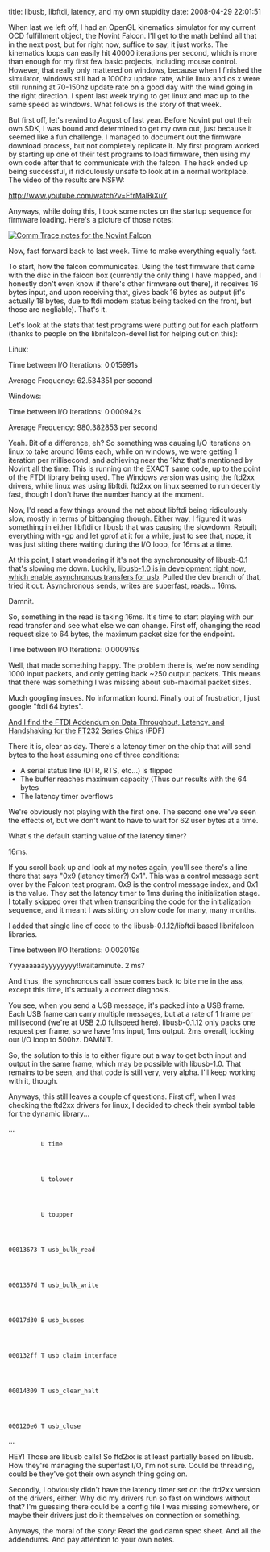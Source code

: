 title: libusb, libftdi, latency, and my own stupidity
date: 2008-04-29 22:01:51 

When last we left off, I had an OpenGL kinematics simulator for my current OCD fulfillment object, the Novint Falcon. I'll get to the math behind all that in the next post, but for right now, suffice to say, it just works. The kinematics loops can easily hit 40000 iterations per second, which is more than enough for my first few basic projects, including mouse control. However, that really only mattered on windows, because when I finished the simulator, windows still had a 1000hz update rate, while linux and os x were still running at 70-150hz update rate on a good day with the wind going in the right direction. I spent last week trying to get linux and mac up to the same speed as windows. What follows is the story of that week.

But first off, let's rewind to August of last year. Before Novint put out their own SDK, I was bound and determined to get my own out, just because it seemed like a fun challenge. I managed to document out the firmware download process, but not completely replicate it. My first program worked by starting up one of their test programs to load firmware, then using my own code after that to communicate with the falcon. The hack ended up being successful, if ridiculously unsafe to look at in a normal workplace. The video of the results are NSFW:

http://www.youtube.com/watch?v=EfrMalBiXuY 

Anyways, while doing this, I took some notes on the startup sequence for firmware loading. Here's a picture of those notes:

[![Comm Trace notes for the Novint Falcon][1]][2]

Now, fast forward back to last week. Time to make everything equally fast.

To start, how the falcon communicates. Using the test firmware that came with the disc in the falcon box (currently the only thing I have mapped, and I honestly don't even know if there's other firmware out there), it receives 16 bytes input, and upon receiving that, gives back 16 bytes as output (it's actually 18 bytes, due to ftdi modem status being tacked on the front, but those are negliable). That's it.

Let's look at the stats that test programs were putting out for each platform (thanks to people on the libnifalcon-devel list for helping out on this):

Linux:

Time between I/O Iterations: 0.015991s

Average Frequency: 62.534351 per second

Windows:

Time between I/O Iterations: 0.000942s

Average Frequency: 980.382853 per second

Yeah. Bit of a difference, eh? So something was causing I/O iterations on linux to take around 16ms each, while on windows, we were getting 1 iteration per millisecond, and achieving near the 1khz that's mentioned by Novint all the time. This is running on the EXACT same code, up to the point of the FTDI library being used. The Windows version was using the ftd2xx drivers, while linux was using libftdi. ftd2xx on linux seemed to run decently fast, though I don't have the number handy at the moment.

Now, I'd read a few things around the net about libftdi being ridiculously slow, mostly in terms of bitbanging though. Either way, I figured it was something in either libftdi or libusb that was causing the slowdown. Rebuilt everything with -gp and let gprof at it for a while, just to see that, nope, it was just sitting there waiting during the I/O loop, for 16ms at a time.

At this point, I start wondering if it's not the synchronousity of libusb-0.1 that's slowing me down. Luckily, [libusb-1.0 is in development right now, which enable asynchronous transfers for usb][3]. Pulled the dev branch of that, tried it out. Asynchronous sends, writes are superfast, reads... 16ms.

Damnit.

So, something in the read is taking 16ms. It's time to start playing with our read transfer and see what else we can change. First off, changing the read request size to 64 bytes, the maximum packet size for the endpoint.

Time between I/O Iterations: 0.000919s

Well, that made something happy. The problem there is, we're now sending 1000 input packets, and only getting back ~250 output packets. This means that there was something I was missing about sub-maximal packet sizes. 

Much googling insues. No information found. Finally out of frustration, I just google "ftdi 64 bytes".

[And I find the FTDI Addendum on Data Throughput, Latency, and Handshaking for the FT232 Series Chips][4] (PDF)

There it is, clear as day. There's a latency timer on the chip that will send bytes to the host assuming one of three conditions:

  * A serial status line (DTR, RTS, etc...) is flipped
  * The buffer reaches maximum capacity (Thus our results with the 64 bytes
  * The latency timer overflows

We're obviously not playing with the first one. The second one we've seen the effects of, but we don't want to have to wait for 62 user bytes at a time. 

What's the default starting value of the latency timer?

16ms.

If you scroll back up and look at my notes again, you'll see there's a line there that says "0x9 (latency timer?) 0x1". This was a control message sent over by the Falcon test program. 0x9 is the control message index, and 0x1 is the value. They set the latency timer to 1ms during the initialization stage. I totally skipped over that when transcribing the code for the initialization sequence, and it meant I was sitting on slow code for many, many months.

I added that single line of code to the libusb-0.1.12/libftdi based libnifalcon libraries.

Time between I/O Iterations: 0.002019s

Yyyaaaaaayyyyyyyy!!waitaminute. 2 ms?

And thus, the synchronous call issue comes back to bite me in the ass, except this time, it's actually a correct diagnosis. 

You see, when you send a USB message, it's packed into a USB frame. Each USB frame can carry multiple messages, but at a rate of 1 frame per millisecond (we're at USB 2.0 fullspeed here). libusb-0.1.12 only packs one request per frame, so we have 1ms input, 1ms output. 2ms overall, locking our I/O loop to 500hz. DAMNIT.

So, the solution to this is to either figure out a way to get both input and output in the same frame, which may be possible with libusb-1.0. That remains to be seen, and that code is still very, very alpha. I'll keep working with it, though.

Anyways, this still leaves a couple of questions. First off, when I was checking the ftd2xx drivers for linux, I decided to check their symbol table for the dynamic library...

...
    
    
    
    
             U time
    
    
    
    
             U tolower
    
    
    
    
             U toupper
    
    
    
    
    00013673 T usb_bulk_read
    
    
    
    
    0001357d T usb_bulk_write
    
    
    
    
    00017d30 B usb_busses
    
    
    
    
    000132ff T usb_claim_interface
    
    
    
    
    00014309 T usb_clear_halt
    
    
    
    
    000120e6 T usb_close
    
    
    

...

HEY! Those are libusb calls! So ftd2xx is at least partially based on libusb. How they're managing the superfast I/O, I'm not sure. Could be threading, could be they've got their own asynch thing going on.

Secondly, I obviously didn't have the latency timer set on the ftd2xx version of the drivers, either. Why did my drivers run so fast on windows without that? I'm guessing there could be a config file I was missing somewhere, or maybe their drivers just do it themselves on connection or something.

Anyways, the moral of the story: Read the god damn spec sheet. And all the addendums. And pay attention to your own notes. 

   [1]: http://farm3.static.flickr.com/2030/2446569720_27520421f3.jpg
   [2]: http://www.flickr.com/photos/qdot76367/2446569720/ (Comm Trace notes for the Novint Falcon by qdot76367, on Flickr)
   [3]: http://libusb.wiki.sourceforge.net/Libusb1.0
   [4]: http://www.ftdichip.com/Documents/AppNotes/AN232B-04_DataLatencyFlow.pdf

